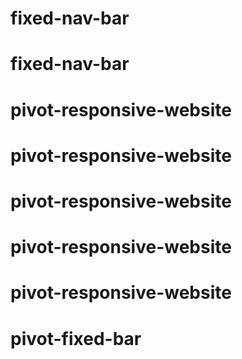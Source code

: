 # fixed-nav-bar
# fixed-nav-bar
# pivot-responsive-website
# pivot-responsive-website
# pivot-responsive-website
# pivot-responsive-website
# pivot-responsive-website
# pivot-fixed-bar
